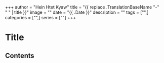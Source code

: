 +++
author = "Hein Htet Kyaw"
title = "{{ replace .TranslationBaseName "-" " " | title }}"
image = ""
date = "{{ .Date }}"
description = ""
tags = ["",]
categories = ["",]
series = [""]
+++

# Title

<!--more-->

## Contents